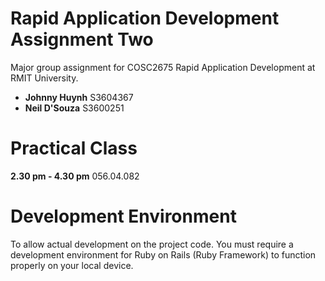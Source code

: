 # Rapid Application Development Assignment Two
Major group assignment for COSC2675 Rapid Application Development at RMIT University.

* **Johnny Huynh** S3604367
* **Neil D'Souza** S3600251

# Practical Class
**2.30 pm - 4.30 pm**
056.04.082

# Development Environment
To allow actual development on the project code. You must require a development environment for Ruby on Rails (Ruby Framework) to function properly on your local device.